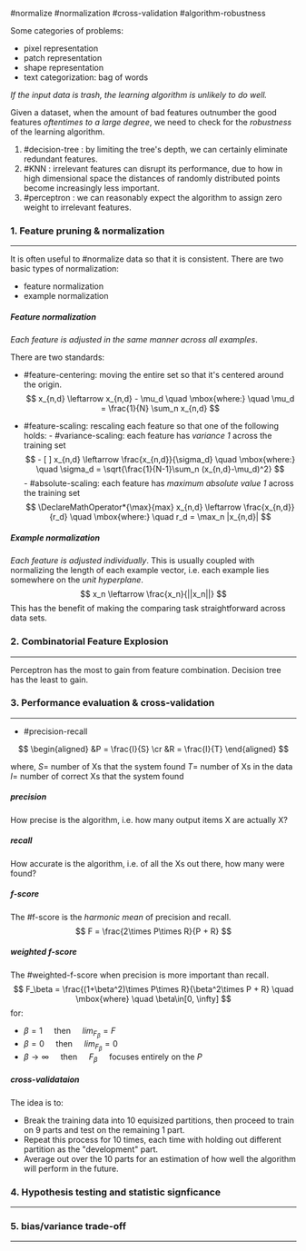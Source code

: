 #normalize #normalization #cross-validation #algorithm-robustness

Some categories of problems:
- pixel representation
- patch representation
- shape representation
- text categorization: bag of words

*If the input data is trash, the learning algorithm is unlikely to do well.*

Given a dataset, when the amount of bad features outnumber the good features *oftentimes to a large degree*, we need to check for the *robustness* of the learning algorithm.

1. #decision-tree : by limiting the tree's depth, we can certainly eliminate redundant features.
2. #KNN : irrelevant features can disrupt its performance, due to how in high dimensional space the distances of randomly distributed points become increasingly less important.
3. #perceptron : we can reasonably expect the algorithm to assign zero weight to irrelevant features.

### 1. Feature pruning & normalization
---
It is often useful to #normalize data so that it is consistent. There are two basic types of normalization:
- feature normalization
- example normalization

##### Feature normalization
*Each feature is adjusted in the same manner across all examples*.

There are two standards:
- #feature-centering: moving the entire set so that it's centered around the origin.
		$$
		x_{n,d} \leftarrow x_{n,d} - \mu_d \quad \mbox{where:} \quad \mu_d = \frac{1}{N} \sum_n x_{n,d}
		$$

- #feature-scaling: rescaling each feature so that one of the following holds:
		- #variance-scaling: each feature has *variance 1* across the training set
		$$
			- [ ] x_{n,d} \leftarrow \frac{x_{n,d}}{\sigma_d} \quad \mbox{where:} \quad \sigma_d = \sqrt{\frac{1}{N-1}\sum_n (x_{n,d}-\mu_d)^2}
		$$
		- #absolute-scaling: each feature has *maximum absolute value 1* across the training set
		$$
			\DeclareMathOperator*{\max}{max}
			x_{n,d} \leftarrow \frac{x_{n,d}}{r_d} \quad \mbox{where:} \quad  r_d = \max_n |x_{n,d}|
		$$


##### Example normalization
*Each feature is adjusted individually*. This is usually coupled with normalizing the length of each example vector, i.e. each example lies somewhere on the *unit hyperplane*.
$$
	x_n \leftarrow \frac{x_n}{||x_n||}
$$
This has the benefit of making the comparing task straightforward across data sets.


### 2. Combinatorial Feature Explosion
---
Perceptron has the most to gain from feature combination. Decision tree has the least to gain.


### 3. Performance evaluation & cross-validation
---
- #precision-recall

$$
\begin{aligned}
&P = \frac{I}{S} \cr
&R = \frac{I}{T}
\end{aligned}
$$

where,
	$S =$ number of Xs that the system found
	$T =$ number of Xs in the data
	$I =$ number of correct Xs that the system found

##### precision
How precise is the algorithm, i.e. how many output items X are actually X?

##### recall
How accurate is the algorithm, i.e. of all the Xs out there, how many were found?

##### f-score
The #f-score is the *harmonic mean* of precision and recall.
$$
F = \frac{2\times P\times R}{P + R}
$$

##### weighted f-score
The #weighted-f-score when precision is more important than recall.
$$
F_\beta = \frac{(1+\beta^2)\times P\times R}{\beta^2\times P + R} \quad \mbox{where} \quad \beta\in[0, \infty]
$$
for:
- $\beta = 1\quad$    then $\quad lim_{F_\beta} = F$
- $\beta = 0 \quad$    then  $\quad lim_{F_\beta} = 0$
- $\beta \to \infty \quad$ then  $\quad F_\beta \quad$  focuses entirely on the $P$


##### cross-validataion
The idea is to:
- Break the training data into 10 equisized partitions, then proceed to train on 9 parts and test on the remaining 1 part.
- Repeat this process for 10 times, each time with holding out different partition as the "development" part.
- Average out over the 10 parts for an estimation of how well the algorithm will perform in the future.

### 4. Hypothesis testing and statistic signficance
---


### 5. bias/variance trade-off
---
